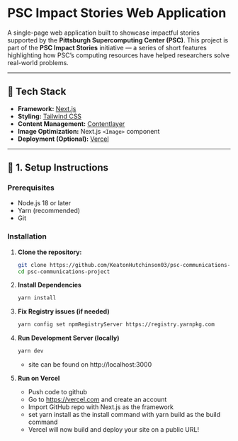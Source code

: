 # PSC Impact Stories Web Application

A single-page web application built to showcase impactful stories supported by the **Pittsburgh Supercomputing Center (PSC)**. This project is part of the **PSC Impact Stories** initiative — a series of short features highlighting how PSC’s computing resources have helped researchers solve real-world problems.

---

## 🚀 Tech Stack

- **Framework:** [Next.js](https://nextjs.org/)
- **Styling:** [Tailwind CSS](https://tailwindcss.com/)
- **Content Management:** [Contentlayer](https://contentlayer.dev/)
- **Image Optimization:** Next.js `<Image>` component
- **Deployment (Optional):** [Vercel](https://vercel.com/)

---

## 🧰 1. Setup Instructions

### Prerequisites

- Node.js 18 or later
- Yarn (recommended)
- Git

### Installation

1. **Clone the repository:**

   ```bash
   git clone https://github.com/KeatonHutchinson03/psc-communications-project.git
   cd psc-communications-project

   ```

2. **Install Dependencies**

   ```bash
   yarn install
   ```

3. **Fix Registry issues (if needed)**

   ```bash
   yarn config set npmRegistryServer https://registry.yarnpkg.com
   ```

4. **Run Development Server (locally)**

   ```bash
   yarn dev

   ```

   - site can be found on http://localhost:3000

5. **Run on Vercel**
   - Push code to github
   - Go to https://vercel.com and create an account
   - Import GitHub repo with Next.js as the framework
   - set yarn install as the install command with yarn build as the build command
   - Vercel will now build and deploy your site on a public URL!

